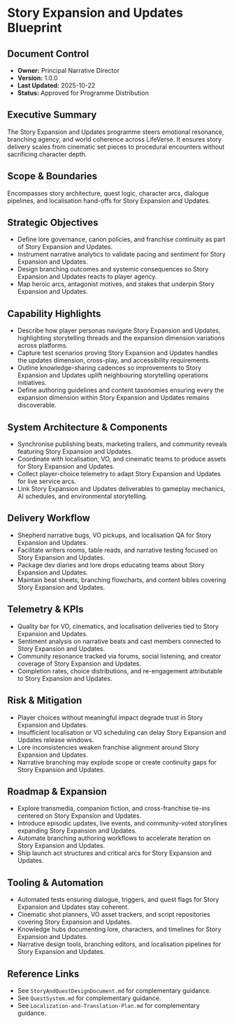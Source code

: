 # Story Expansion and Updates Blueprint
## Document Control
- **Owner:** Principal Narrative Director
- **Version:** 1.0.0
- **Last Updated:** 2025-10-22
- **Status:** Approved for Programme Distribution

## Executive Summary
The Story Expansion and Updates programme steers emotional resonance, branching agency, and world
coherence across LifeVerse. It ensures story delivery scales from cinematic set pieces to procedural
encounters without sacrificing character depth.

## Scope & Boundaries
Encompasses story architecture, quest logic, character arcs, dialogue pipelines, and localisation
hand-offs for Story Expansion and Updates.

## Strategic Objectives
- Define lore governance, canon policies, and franchise continuity as part of Story Expansion and Updates.
- Instrument narrative analytics to validate pacing and sentiment for Story Expansion and Updates.
- Design branching outcomes and systemic consequences so Story Expansion and Updates reacts to player agency.
- Map heroic arcs, antagonist motives, and stakes that underpin Story Expansion and Updates.

## Capability Highlights
- Describe how player personas navigate Story Expansion and Updates, highlighting storytelling threads and the expansion dimension variations across platforms.
- Capture test scenarios proving Story Expansion and Updates handles the updates dimension, cross-play, and accessibility requirements.
- Outline knowledge-sharing cadences so improvements to Story Expansion and Updates uplift neighbouring storytelling operations initiatives.
- Define authoring guidelines and content taxonomies ensuring every the expansion dimension within Story Expansion and Updates remains discoverable.

## System Architecture & Components
- Synchronise publishing beats, marketing trailers, and community reveals featuring Story Expansion and Updates.
- Coordinate with localisation, VO, and cinematic teams to produce assets for Story Expansion and Updates.
- Collect player-choice telemetry to adapt Story Expansion and Updates for live service arcs.
- Link Story Expansion and Updates deliverables to gameplay mechanics, AI schedules, and environmental storytelling.

## Delivery Workflow
- Shepherd narrative bugs, VO pickups, and localisation QA for Story Expansion and Updates.
- Facilitate writers rooms, table reads, and narrative testing focused on Story Expansion and Updates.
- Package dev diaries and lore drops educating teams about Story Expansion and Updates.
- Maintain beat sheets, branching flowcharts, and content bibles covering Story Expansion and Updates.

## Telemetry & KPIs
- Quality bar for VO, cinematics, and localisation deliveries tied to Story Expansion and Updates.
- Sentiment analysis on narrative beats and cast members connected to Story Expansion and Updates.
- Community resonance tracked via forums, social listening, and creator coverage of Story Expansion and Updates.
- Completion rates, choice distributions, and re-engagement attributable to Story Expansion and Updates.

## Risk & Mitigation
- Player choices without meaningful impact degrade trust in Story Expansion and Updates.
- Insufficient localisation or VO scheduling can delay Story Expansion and Updates release windows.
- Lore inconsistencies weaken franchise alignment around Story Expansion and Updates.
- Narrative branching may explode scope or create continuity gaps for Story Expansion and Updates.

## Roadmap & Expansion
- Explore transmedia, companion fiction, and cross-franchise tie-ins centered on Story Expansion and Updates.
- Introduce episodic updates, live events, and community-voted storylines expanding Story Expansion and Updates.
- Automate branching authoring workflows to accelerate iteration on Story Expansion and Updates.
- Ship launch act structures and critical arcs for Story Expansion and Updates.

## Tooling & Automation
- Automated tests ensuring dialogue, triggers, and quest flags for Story Expansion and Updates stay coherent.
- Cinematic shot planners, VO asset trackers, and script repositories covering Story Expansion and Updates.
- Knowledge hubs documenting lore, characters, and timelines for Story Expansion and Updates.
- Narrative design tools, branching editors, and localisation pipelines for Story Expansion and Updates.

## Reference Links
- See `StoryAndQuestDesignDocument.md` for complementary guidance.
- See `QuestSystem.md` for complementary guidance.
- See `Localization-and-Translation-Plan.md` for complementary guidance.
